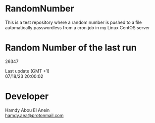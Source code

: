 # RandomNumber    
This is a test repository where a random number is pushed to a file automatically passwordless from a cron job in my Linux CentOS server    
# Random Number of the last run   
26347
      
Last update (GMT +1)    
07/18/23 20:00:02
# Developer    
Hamdy Abou El Anein   
hamdy.aea@protonmail.com
